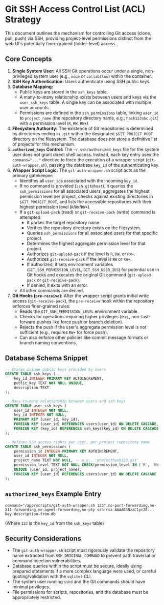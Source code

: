 # Git SSH Access Control List (ACL) Strategy

This document outlines the mechanism for controlling Git access (clone, pull, push) via SSH, providing project-level permissions distinct from the web UI's potentially finer-grained (folder-level) access.

## Core Concepts

1.  **Single System User:** All SSH Git operations occur under a single, non-privileged system user (e.g., `node` or `collabflow`) within the container.
2.  **SSH Key Authentication:** Users authenticate using SSH public keys.
3.  **Database Mapping:**
    *   Public keys are stored in the `ssh_keys` table.
    *   A many-to-many relationship exists between users and keys via the `user_ssh_keys` table. A single key can be associated with multiple user accounts.
    *   Permissions are defined in the `ssh_permissions` table, linking `user_id` to `project_name` (the repository directory name, e.g., `hash123abc.git`) with a permission level (`R`, `RW`, `RW+`).
4.  **Filesystem Authority:** The existence of Git repositories is determined by directories ending in `.git` within the designated `$GIT_PROJECT_ROOT` directory on the filesystem. The database does not store a definitive list of projects for this mechanism.
5.  **`authorized_keys` Control:** The `~/.ssh/authorized_keys` file for the system user does not grant direct shell access. Instead, each key entry uses the `command="..."` directive to force the execution of a wrapper script (`git-auth-wrapper.sh`), passing the database `key_id` of the authenticating key.
6.  **Wrapper Script Logic:** The `git-auth-wrapper.sh` script acts as the primary gatekeeper:
    *   Identifies all `user_id`s associated with the incoming `key_id`.
    *   If no command is provided (`ssh git@host`), it queries the `ssh_permissions` for all associated users, aggregates the highest permission level per project, checks against existing directories in `$GIT_PROJECT_ROOT`, and lists the accessible repositories with their highest permission level (`R`/`RW`/`RW+`).
    *   If a `git-upload-pack` (read) or `git-receive-pack` (write) command is attempted:
        *   It parses the target repository name.
        *   Verifies the repository directory exists on the filesystem.
        *   Queries `ssh_permissions` for all associated users for that specific project.
        *   Determines the highest aggregate permission level for that project.
        *   Authorizes `git-upload-pack` if the level is `R`, `RW`, or `RW+`.
        *   Authorizes `git-receive-pack` if the level is `RW` or `RW+`.
        *   If authorized, it sets environment variables (`GIT_SSH_PERMISSION_LEVEL`, `GIT_SSH_USER_IDS`) for potential use in Git hooks and executes the original Git command (`git-upload-pack` or `git-receive-pack`).
        *   If denied, it exits with an error.
    *   All other commands are denied.
7.  **Git Hooks (`pre-receive`):** After the wrapper script grants initial write access (`git-receive-pack`), the `pre-receive` hook within the repository enforces finer-grained rules:
    *   Reads the `GIT_SSH_PERMISSION_LEVEL` environment variable.
    *   Checks for operations requiring higher privileges (e.g., non-fast-forward pushes like force push or branch deletion).
    *   Rejects the push if the user's aggregate permission level is not sufficient (e.g., requires `RW+` for force push).
    *   Can also enforce other policies like commit message formats or branch naming conventions.

## Database Schema Snippet

```sql
-- Stores unique public keys provided by users
CREATE TABLE ssh_keys (
    key_id INTEGER PRIMARY KEY AUTOINCREMENT,
    public_key TEXT NOT NULL UNIQUE,
    description TEXT
);

-- Many-to-many relationship between users and ssh keys
CREATE TABLE user_ssh_keys (
    user_id INTEGER NOT NULL,
    key_id INTEGER NOT NULL,
    PRIMARY KEY (user_id, key_id),
    FOREIGN KEY (user_id) REFERENCES users(user_id) ON DELETE CASCADE,
    FOREIGN KEY (key_id) REFERENCES ssh_keys(key_id) ON DELETE CASCADE
);

-- Defines SSH access rights per user, per project repository name
CREATE TABLE ssh_permissions (
    permission_id INTEGER PRIMARY KEY AUTOINCREMENT,
    user_id INTEGER NOT NULL,
    project_name TEXT NOT NULL, -- e.g., 'projecthash123.git'
    permission_level TEXT NOT NULL CHECK(permission_level IN ('R', 'RW', 'RW+')),
    UNIQUE (user_id, project_name),
    FOREIGN KEY (user_id) REFERENCES users(user_id) ON DELETE CASCADE
);
```

## `authorized_keys` Example Entry

```
command="/app/scripts/git-auth-wrapper.sh 123",no-port-forwarding,no-X11-forwarding,no-agent-forwarding,no-pty ssh-rsa AAAAB3NzaC1yc2E... key-description-from-db
```
(Where `123` is the `key_id` from the `ssh_keys` table)

## Security Considerations

*   The `git-auth-wrapper.sh` script must rigorously validate the repository name extracted from `SSH_ORIGINAL_COMMAND` to prevent path traversal or command injection vulnerabilities.
*   Database queries within the script must be secure, ideally using prepared statements if a more complex language were used, or careful quoting/validation with the `sqlite3` CLI.
*   The system user running `sshd` and the Git commands should have minimal privileges.
*   File permissions for scripts, repositories, and the database must be appropriately restricted.

